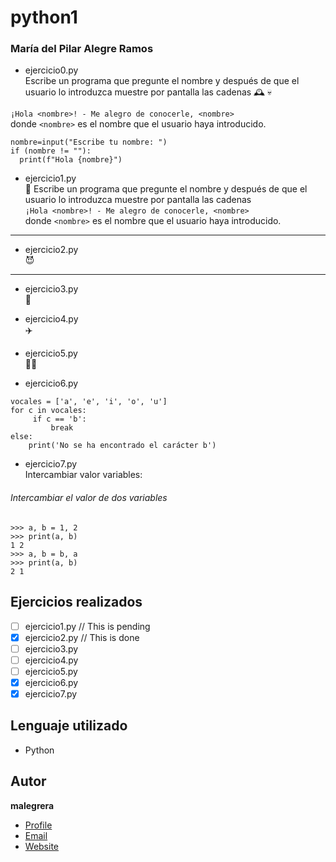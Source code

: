 # python1
### María del Pilar Alegre Ramos  
- ejercicio0.py  
Escribe un programa que pregunte el nombre y después de que el usuario lo introduzca muestre por pantalla las cadenas  🕰️ 💀

`¡Hola <nombre>! - Me alegro de conocerle, <nombre>`  
donde `<nombre>` es el nombre que el usuario haya introducido.  

    nombre=input("Escribe tu nombre: ")
    if (nombre != ""):
      print(f"Hola {nombre}")
  
- ejercicio1.py  
  :medal_sports: Escribe un programa que pregunte el nombre y después de que el usuario lo introduzca muestre por pantalla las cadenas  
  `¡Hola <nombre>! - Me alegro de conocerle, <nombre>`  
  donde `<nombre>` es el nombre que el usuario haya introducido.  
 ---
- ejercicio2.py  
  :smiling_imp:  
---
- ejercicio3.py  
🤖
   
   
- ejercicio4.py  
✈️


- ejercicio5.py  
👩‍🏫

- ejercicio6.py
```
vocales = ['a', 'e', 'i', 'o', 'u']
for c in vocales:
     if c == 'b':
         break
else:
    print('No se ha encontrado el carácter b')
```
- ejercicio7.py  
Intercambiar valor variables:
###### Intercambiar el valor de dos variables  
```
>>> a, b = 1, 2
>>> print(a, b)
1 2
>>> a, b = b, a
>>> print(a, b)
2 1
```
## Ejercicios realizados
- [ ] ejercicio1.py // This is pending
- [x] ejercicio2.py // This is done
- [ ] ejercicio3.py
- [ ] ejercicio4.py
- [ ] ejercicio5.py
- [x] ejercicio6.py
- [x] ejercicio7.py

## Lenguaje utilizado
- Python

## Autor
**malegrera**
- [Profile](https://github.com/malegrera "malegrera")
- [Email](mailto:malegrera@uco.edu?subject=Hi% "Hi!")
- [Website](https://malegrera.edu "Welcome")
